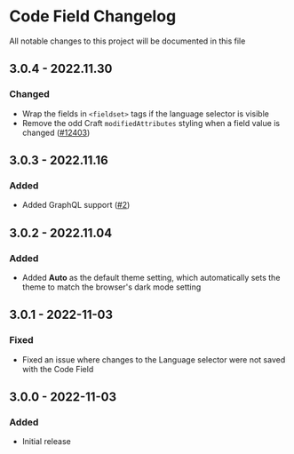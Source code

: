 # Code Field Changelog

All notable changes to this project will be documented in this file

## 3.0.4 - 2022.11.30
### Changed
* Wrap the fields in `<fieldset>` tags if the language selector is visible
* Remove the odd Craft `modifiedAttributes` styling when a field value is changed ([#12403](https://github.com/craftcms/cms/issues/12403))

## 3.0.3 - 2022.11.16
### Added
* Added GraphQL support ([#2](https://github.com/nystudio107/craft-code-field/issues/2))

## 3.0.2 - 2022.11.04
### Added
* Added **Auto** as the default theme setting, which automatically sets the theme to match the browser's dark mode setting

## 3.0.1 - 2022-11-03
### Fixed
* Fixed an issue where changes to the Language selector were not saved with the Code Field

## 3.0.0 - 2022-11-03
### Added
- Initial release
